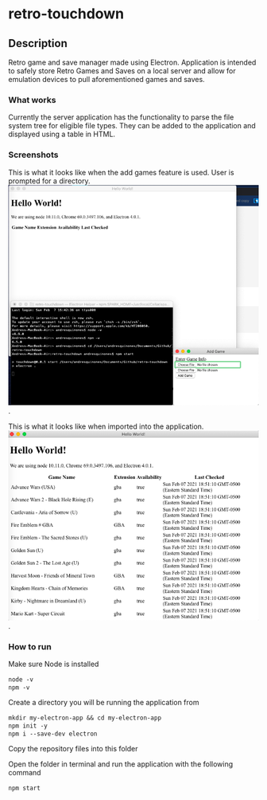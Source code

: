 # retro-touchdown
## Description
Retro game and save manager made using Electron. 
Application is intended to safely store Retro Games and Saves on a local server and allow for emulation devices to pull aforementioned games and saves.

### What works
Currently the server application has the functionality to parse the file system tree for eligible file types. They can be added to the application and displayed using a table in HTML.

### Screenshots
This is what it looks like when the add games feature is used. User is prompted for a directory. ![Add Games feature](Screenshots/AddGameWindow.png).


This is what it looks like when imported into the application. ![UI Populated](Screenshots/UIPostAdd.png).

### How to run
Make sure Node is installed 
```
node -v
npm -v
```

Create a directory you will be running the application from
```
mkdir my-electron-app && cd my-electron-app
npm init -y
npm i --save-dev electron
```
Copy the repository files into this folder

Open the folder in terminal and run the application with the following command
```
npm start
```
